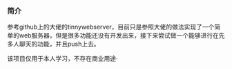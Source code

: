 ### 简介
参考github上的大佬的tinnywebserver，目前只是参照大佬的做法实现了一个简单的web服务器，但是很多功能还没有开发出来，接下来尝试做一个能够进行在先多人聊天的功能，并且push上去。

该项目仅用于本人学习，不存在商业用途·
